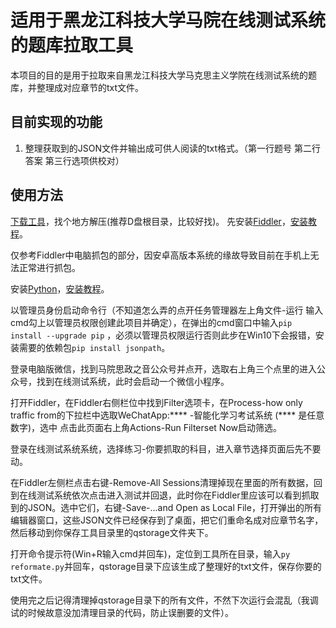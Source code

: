 # 适用于黑龙江科技大学马院在线测试系统的题库拉取工具

本项目的目的是用于拉取来自黑龙江科技大学马克思主义学院在线测试系统的题库，并整理成对应章节的txt文件。

## 目前实现的功能

1. 整理获取到的JSON文件并输出成可供人阅读的txt格式。（第一行题号 第二行答案 第三行选项供校对）

## 使用方法
[下载工具](https://github.com/NamakoNeko/USTH_Marx_examSystemTextReformater/releases)，找个地方解压(推荐D盘根目录，比较好找)。
先安装[Fiddler](https://www.telerik.com/fiddler)，[安装教程](https://blog.csdn.net/ychgyyn/article/details/82154433)。

仅参考Fiddler中电脑抓包的部分，因安卓高版本系统的缘故导致目前在手机上无法正常进行抓包。

安装[Python](https://www.python.org/)，[安装教程](https://www.cnblogs.com/lvtaohome/p/11121377.html)。

以管理员身份启动命令行（不知道怎么弄的点开任务管理器左上角文件-运行 输入cmd勾上以管理员权限创建此项目并确定），在弹出的cmd窗口中输入`pip install --upgrade pip` ，必须以管理员权限运行否则此步在Win10下会报错，安装需要的依赖包`pip install jsonpath`。

登录电脑版微信，找到马院思政之音公众号并点开，选取右上角三个点里的进入公众号，找到在线测试系统，此时会启动一个微信小程序。

打开Fiddler，在Fiddler右侧栏位中找到Filter选项卡，在Process-how only traffic from的下拉栏中选取WeChatApp:**** -智能化学习考试系统 (**** 是任意数字)，选中 点击此页面右上角Actions-Run Filterset Now启动筛选。

登录在线测试系统系统，选择练习-你要抓取的科目，进入章节选择页面后先不要动。

在Fiddler左侧栏点击右键-Remove-All Sessions清理掉现在里面的所有数据，回到在线测试系统依次点击进入测试并回退，此时你在Fiddler里应该可以看到抓取到的JSON。选中它们，右键-Save-...and Open as Local File，打开弹出的所有编辑器窗口，这些JSON文件已经保存到了桌面，把它们重命名成对应章节名字，然后移动到你保存工具目录里的qstorage文件夹下。

打开命令提示符(Win+R输入cmd并回车)，定位到工具所在目录，输入`py reformate.py`并回车，qstorage目录下应该生成了整理好的txt文件，保存你要的txt文件。

使用完之后记得清理掉qstorage目录下的所有文件，不然下次运行会混乱（我调试的时候故意没加清理目录的代码，防止误删要的文件）。
